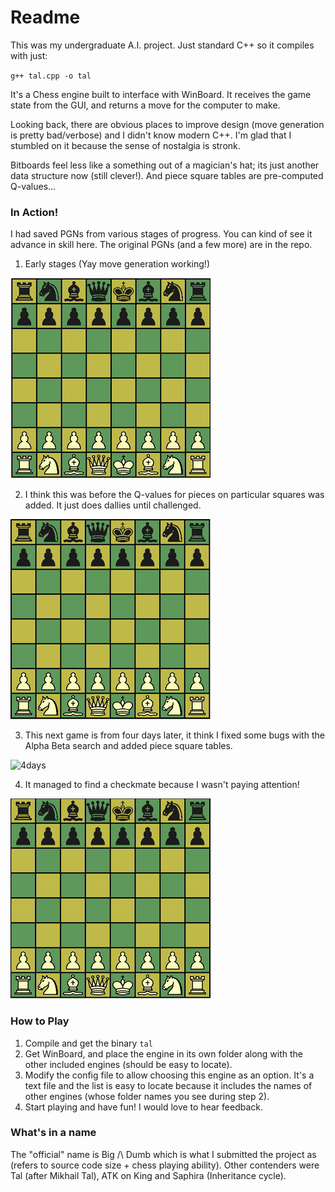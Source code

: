 # Readme

This was my undergraduate A.I. project.
Just standard C++ so it compiles with just:

`g++ tal.cpp -o tal`

It's a Chess engine built to interface with WinBoard.
It receives the game state from the GUI, and returns a
move for the computer to make.

Looking back, there are obvious places to improve design
(move generation is pretty bad/verbose) and I didn't know
modern C++. I'm glad that I stumbled on it because the 
sense of nostalgia is stronk.

Bitboards feel less like a something out of a magician's
hat; its just another data structure now (still clever!).
And piece square tables are pre-computed Q-values... 

### In Action!

I had saved PGNs from various stages of progress.
You can kind of see it advance in skill here. The
original PGNs (and a few more) are in the repo.

1. Early stages (Yay move generation working!)

![early](gifs/es.gif)

2. I think this was before the Q-values for pieces
on particular squares was added. It just does dallies
until challenged.

![rook](gifs/rs.gif)

3. This next game is from four days later, it think
I fixed some bugs with the Alpha Beta search and added
piece square tables.

![4days](gifs/fdl.gif)

4. It managed to find a checkmate because I wasn't paying
attention!

![mate](gifs/um.gif)

### How to Play

1. Compile and get the binary `tal`
2. Get WinBoard, and place the engine in its own folder along with the other included engines (should be easy to locate).
3. Modify the config file to allow choosing this engine as an option. It's a text file and the list is easy to locate because it includes the names of other engines (whose folder names you see during step 2).
4. Start playing and have fun! I would love to hear feedback.

### What's in a name

The "official" name is Big /\ Dumb which is what I submitted
the project as (refers to source code size + chess playing ability).
Other contenders were Tal (after Mikhail Tal), ATK on King and Saphira
(Inheritance cycle).

